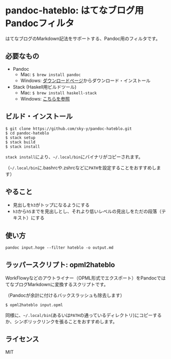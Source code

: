 # pandoc-hateblo: はてなブログ用Pandocフィルタ

はてなブログのMarkdown記法をサポートする、Pandoc用のフィルタです。

## 必要なもの

- Pandoc
    - Mac: `$ brew install pandoc`
    - Windows: [ダウンロードページ](https://github.com/jgm/pandoc/releases/latest)からダウンロード・インストール
- Stack (Haskell用ビルドツール)
    - Mac: `$ brew install haskell-stack`
    - Windows: [こちらを参照](https://docs.haskellstack.org/en/stable/install_and_upgrade/#windows)

## ビルド・インストール

```
$ git clone https://github.com/sky-y/pandoc-hateblo.git
$ cd pandoc-hateblo
$ stack setup
$ stack build
$ stack install
```

`stack install`により、`~/.local/bin`にバイナリがコピーされます。

（`~/.local/bin`に.bashrcや.zshrcなどに`PATH`を設定することをおすすめします）

## やること

- 見出しを`h3`がトップになるようにする
- `h3`から`h5`までを見出しとし、それより低いレベルの見出しをただの段落（テキスト）にする

## 使い方

```
pandoc input.hoge --filter hateblo -o output.md
```

## ラッパースクリプト: opml2hateblo

WorkFlowyなどのアウトライナー（OPML形式でエクスポート）をPandocではてなブログMarkdownに変換するスクリプトです。

（Pandocが余計に付けるバックスラッシュも除去します）

```
$ opml2hateblo input.opml
```

同様に、`~/.local/bin`(あるいは`PATH`の通っているディレクトリ)にコピーするか、シンボリックリンクを張ることをおすすめします。

## ライセンス

MIT